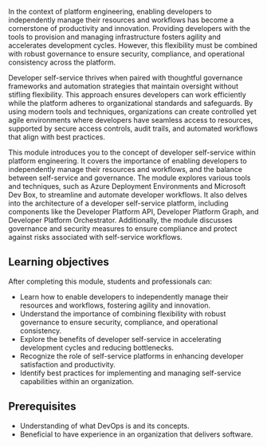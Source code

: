 In the context of platform engineering, enabling developers to independently manage their resources and workflows has become a cornerstone of productivity and innovation. Providing developers with the tools to provision and managing infrastructure fosters agility and accelerates development cycles. However, this flexibility must be combined with robust governance to ensure security, compliance, and operational consistency across the platform.

Developer self-service thrives when paired with thoughtful governance frameworks and automation strategies that maintain oversight without stifling flexibility. This approach ensures developers can work efficiently while the platform adheres to organizational standards and safeguards. By using modern tools and techniques, organizations can create controlled yet agile environments where developers have seamless access to resources, supported by secure access controls, audit trails, and automated workflows that align with best practices.

This module introduces you to the concept of developer self-service within platform engineering. It covers the importance of enabling developers to independently manage their resources and workflows, and the balance between self-service and governance. The module explores various tools and techniques, such as Azure Deployment Environments and Microsoft Dev Box, to streamline and automate developer workflows. It also delves into the architecture of a developer self-service platform, including components like the Developer Platform API, Developer Platform Graph, and Developer Platform Orchestrator. Additionally, the module discusses governance and security measures to ensure compliance and protect against risks associated with self-service workflows.

## Learning objectives

After completing this module, students and professionals can:

- Learn how to enable developers to independently manage their resources and workflows, fostering agility and innovation.
- Understand the importance of combining flexibility with robust governance to ensure security, compliance, and operational consistency.
- Explore the benefits of developer self-service in accelerating development cycles and reducing bottlenecks.
- Recognize the role of self-service platforms in enhancing developer satisfaction and productivity.
- Identify best practices for implementing and managing self-service capabilities within an organization.

## Prerequisites

- Understanding of what DevOps is and its concepts.
- Beneficial to have experience in an organization that delivers software.
